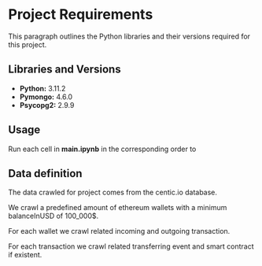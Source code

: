 # Project Requirements

This paragraph outlines the Python libraries and their versions required for this project.

## Libraries and Versions

- **Python:** 3.11.2
- **Pymongo:** 4.6.0
- **Psycopg2:** 2.9.9

## Usage

Run each cell in **main.ipynb** in the corresponding order to 

## Data definition

The data crawled for project comes from the centic.io database.

We crawl a predefined amount of ethereum wallets with a minimum balanceInUSD of 100_000$. 

For each wallet we crawl related incoming and outgoing transaction.

For each transaction we crawl related transferring event and smart contract if existent.
